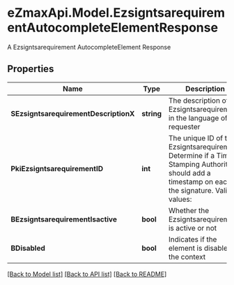# eZmaxApi.Model.EzsigntsarequirementAutocompleteElementResponse
A Ezsigntsarequirement AutocompleteElement Response

## Properties

Name | Type | Description | Notes
------------ | ------------- | ------------- | -------------
**SEzsigntsarequirementDescriptionX** | **string** | The description of the Ezsigntsarequirement in the language of the requester | 
**PkiEzsigntsarequirementID** | **int** | The unique ID of the Ezsigntsarequirement.  Determine if a Time Stamping Authority should add a timestamp on each of the signature. Valid values:  |Value|Description| |-|-| |1|No. TSA Timestamping will requested. This will make all signatures a lot faster since no round-trip to the TSA server will be required. Timestamping will be made using eZsign server&#39;s time.| |2|Best effort. Timestamping from a Time Stamping Authority will be requested but is not mandatory. In the very improbable case it cannot be completed, the timestamping will be made using eZsign server&#39;s time. **Additional fee applies**| |3|Mandatory. Timestamping from a Time Stamping Authority will be requested and is mandatory. In the very improbable case it cannot be completed, the signature will fail and the user will be asked to retry. **Additional fee applies**| | 
**BEzsigntsarequirementIsactive** | **bool** | Whether the Ezsigntsarequirement is active or not | 
**BDisabled** | **bool** | Indicates if the element is disabled in the context | 

[[Back to Model list]](../README.md#documentation-for-models) [[Back to API list]](../README.md#documentation-for-api-endpoints) [[Back to README]](../README.md)

